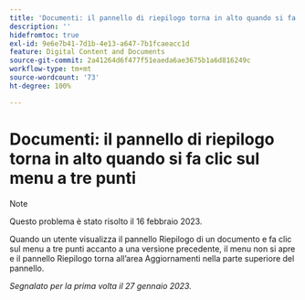```yaml
---
title: 'Documenti: il pannello di riepilogo torna in alto quando si fa clic sul menu a tre punti'
description: ''
hidefromtoc: true
exl-id: 9e6e7b41-7d1b-4e13-a647-7b1fcaeacc1d
feature: Digital Content and Documents
source-git-commit: 2a41264d6f477f51eaeda6ae3675b1a6d816249c
workflow-type: tm+mt
source-wordcount: '73'
ht-degree: 100%

---
```


# Documenti: il pannello di riepilogo torna in alto quando si fa clic sul menu a tre punti

>[!NOTE]
>
>Questo problema è stato risolto il 16 febbraio 2023.

Quando un utente visualizza il pannello Riepilogo di un documento e fa clic sul menu a tre punti accanto a una versione precedente, il menu non si apre e il pannello Riepilogo torna all’area Aggiornamenti nella parte superiore del pannello.

_Segnalato per la prima volta il 27 gennaio 2023._
